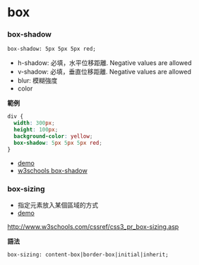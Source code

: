 # box

### box-shadow

`box-shadow: 5px 5px 5px red;`

* h-shadow: 必填，水平位移距離. Negative values are allowed
* v-shadow: 必填，垂直位移距離. Negative values are allowed
* blur: 模糊強度
* color

**範例**

```css
div {
  width: 300px;
  height: 100px;
  background-color: yellow;
  box-shadow: 5px 5px 5px red;
}
```

* [demo](http://codepen.io/alincode/pen/KNyoaE)
* [w3schools box-shadow](http://www.w3schools.com/cssref/css3_pr_box-shadow.asp)

### box-sizing

* 指定元素放入某個區域的方式
* [demo](http://codepen.io/alincode/pen/vyWomV)

http://www.w3schools.com/cssref/css3_pr_box-sizing.asp

**語法**

`box-sizing: content-box|border-box|initial|inherit;`
